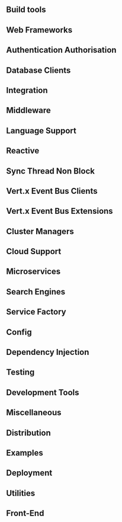 ## Build tools


## Web Frameworks


## Authentication Authorisation


## Database Clients


## Integration


## Middleware


## Language Support


## Reactive


## Sync Thread Non Block


## Vert.x Event Bus Clients


## Vert.x Event Bus Extensions


## Cluster Managers


## Cloud Support


## Microservices


## Search Engines


## Service Factory


## Config


## Dependency Injection


## Testing


## Development Tools


## Miscellaneous


## Distribution


## Examples


## Deployment


## Utilities


## Front-End

